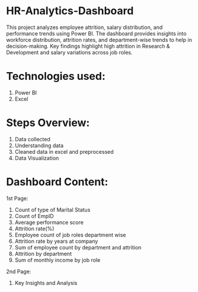 # HR-Analytics-Dashboard
This project analyzes employee attrition, salary distribution, and performance trends using Power BI. The dashboard provides insights into workforce distribution, attrition rates, and department-wise trends to help in decision-making. Key findings highlight high attrition in Research &amp; Development and salary variations across job roles.

# Technologies used:
1. Power BI
2. Excel

# Steps Overview:
1. Data collected
2. Understanding data
3. Cleaned data in excel and preprocessed
4. Data Visualization

# Dashboard Content:
1st Page:
  1. Count of type of Marital Status 
  2. Count of EmpID
  3. Average performance score
  4. Attrition rate(%)
  5. Employee count of job roles department wise
  6. Attrition rate by years at company
  7. Sum of employee count by department and attrition
  8. Attrition by department
  9. Sum of monthly income by job role

2nd Page:
  1. Key Insights and Analysis
